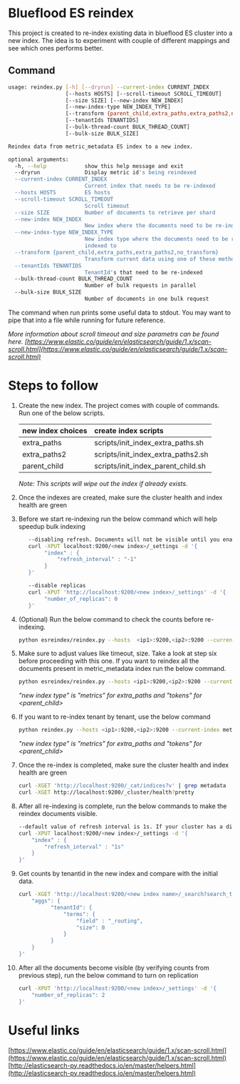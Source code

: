 
# Blueflood ES reindex

This project is created to re-index existing data in blueflood ES cluster into a 
new index. The idea is to experiment with couple of different mappings and see 
which ones performs better.


## Command

```bash
usage: reindex.py [-h] [--dryrun] --current-index CURRENT_INDEX
                  [--hosts HOSTS] [--scroll-timeout SCROLL_TIMEOUT]
                  [--size SIZE] [--new-index NEW_INDEX]
                  [--new-index-type NEW_INDEX_TYPE]
                  [--transform {parent_child,extra_paths,extra_paths2,no_transform}]
                  [--tenantIds TENANTIDS]
                  [--bulk-thread-count BULK_THREAD_COUNT]
                  [--bulk-size BULK_SIZE]

Reindex data from metric_metadata ES index to a new index.

optional arguments:
  -h, --help            show this help message and exit
  --dryrun              Display metric id's being reindexed
  --current-index CURRENT_INDEX
                        Current index that needs to be re-indexed
  --hosts HOSTS         ES hosts
  --scroll-timeout SCROLL_TIMEOUT
                        Scroll timeout
  --size SIZE           Number of documents to retrieve per shard
  --new-index NEW_INDEX
                        New index where the documents need to be re-indexed to
  --new-index-type NEW_INDEX_TYPE
                        New index type where the documents need to be re-
                        indexed to
  --transform {parent_child,extra_paths,extra_paths2,no_transform}
                        Transform current data using one of these methods
  --tenantIds TENANTIDS
                        TenantId's that need to be re-indexed
  --bulk-thread-count BULK_THREAD_COUNT
                        Number of bulk requests in parallel
  --bulk-size BULK_SIZE
                        Number of documents in one bulk request
```

The command when run prints some useful data to stdout. You may want to pipe that
into a file while running for future reference.



*More information about scroll timeout and size parametrs can be found here. [https://www.elastic.co/guide/en/elasticsearch/guide/1.x/scan-scroll.html](https://www.elastic.co/guide/en/elasticsearch/guide/1.x/scan-scroll.html)* 

# Steps to follow

1. Create the new index. The project comes with couple of commands. Run one of
   the below scripts.
    
    | new index choices    | create index scripts               |
    | ---------------------|:-----------------------------------|
    | extra_paths          | scripts/init_index_extra_paths.sh  |
    | extra_paths2         | scripts/init_index_extra_paths2.sh |
    | parent_child         | scripts/init_index_parent_child.sh |

    *Note: This scripts will wipe out the index if already exists.*

2. Once the indexes are created, make sure the cluster health and index health 
   are green
   
3. Before we start re-indexing run the below command which will help speedup bulk indexing
   
    ```bash   
       --disabling refresh. Documents will not be visible until you enable refresh. 
       curl -XPUT localhost:9200/<new index>/_settings -d '{
            "index" : {
                "refresh_interval" : "-1"
            } 
       }'
    ```
   
    ```bash
       --disable replicas
       curl -XPUT 'http://localhost:9200/<new index>/_settings' -d '{
            "number_of_replicas": 0
       }'
    ```
   
4. (Optional) Run the below command to check the counts before re-indexing.   

    ```bash
    python esreindex/reindex.py --hosts  <ip1>:9200,<ip2>:9200 --current-index metric_metadata_v2 --dryrun
    ```

5. Make sure to adjust values like timeout, size. Take a look at step six before 
   proceeding with this one. If you want to reindex all the documents present in 
   metric_metadata index run the below command.

    ```bash
    python esreindex/reindex.py --hosts <ip1>:9200,<ip2>:9200 --current-index metric_metadata  --scroll-timeout 10m --size 100 --new-index <new index name> --new-index-type <new index type> --transform <extra_paths|extra_paths2|parent_child>  &> result.out
    ```
   *"new index type" is "metrics" for extra_paths and "tokens" for <parent_child>*

6. If you want to re-index tenant by tenant, use the below command
    
    ```bash
    python reindex.py --hosts <ip1>:9200,<ip2>:9200 --current-index metric_metadata  --scroll-timeout 10m --size 100 --new-index <new index name> --new-index-type <new index type> --transform <extra_paths|extra_paths2|parent_child> --tenantIds <id1>,<id2>  &> result.out 
    ```

    *"new index type" is "metrics" for extra_paths and "tokens" for <parent_child>*

7. Once the re-index is completed, make sure the cluster health and index health 
   are green

    ```bash
    curl -XGET 'http://localhost:9200/_cat/indices?v' | grep metadata
    curl -XGET http://localhost:9200/_cluster/health?pretty
    ```   
   
8. After all re-indexing is complete, run the below commands to make the reindex 
   documents visible.

    ```bash
    --default value of refresh interval is 1s. If your cluster has a different value set that amount.
    curl -XPUT localhost:9200/<new index>/_settings -d '{
        "index" : {
            "refresh_interval" : "1s"
        } 
    }'
    ```

9. Get counts by tenantid in the new index and compare with the initial data.
 
    ```bash
    curl -XGET 'http://localhost:9200/<new index name>/_search?search_type=count&pretty' -d '{
        "aggs": {
              "tenantId": {
                  "terms": {
                      "field" : "_routing",
                      "size": 0
                  }
              }
        }
    }'
    ```

10. After all the documents become visible (by verifying counts from previous step),
    run the below command to turn on replication

    ```bash
    curl -XPUT 'http://localhost:9200/<new index>/_settings' -d '{
        "number_of_replicas": 2
    }'
    ```
 

# Useful links

[https://www.elastic.co/guide/en/elasticsearch/guide/1.x/scan-scroll.html](https://www.elastic.co/guide/en/elasticsearch/guide/1.x/scan-scroll.html)
[http://elasticsearch-py.readthedocs.io/en/master/helpers.html](http://elasticsearch-py.readthedocs.io/en/master/helpers.html)